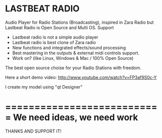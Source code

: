 LASTBEAT RADIO
==============

Audio Player for Radio Stations (Broadcasting), inspired in Zara Radio but Lastbeat Radio is Open Source and Multi OS. Support


* Lastbeat radio is not a simple audio player
* Lastbeat radio is best clone of Zara radio
* New functions and integrated effects/sound processing
* Best mastering in the outputs & external midi controls support.
* Work on? (like Linux, Windows & Mac / 100% Open Source)

The best open source choise for your Radio Stations with freedom.

Here a short demo video: http://www.youtube.com/watch?v=FP3af9S0c-Y

I create my model using "qt Designer"

===========================
We need ideas, we need work
===========================

THANKS AND SUPPORT IT!

